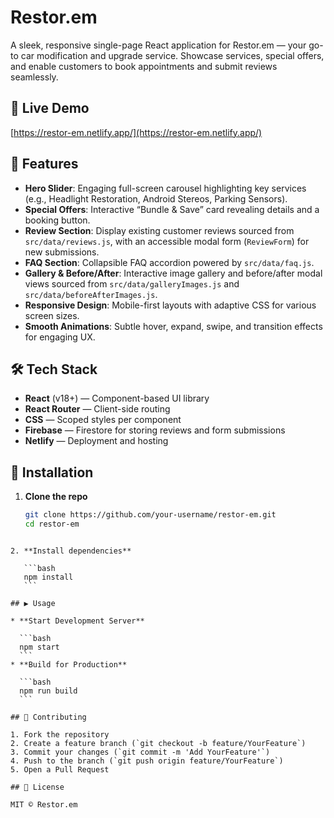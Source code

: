 # Restor.em

A sleek, responsive single-page React application for Restor.em — your go-to car modification and upgrade service. Showcase services, special offers, and enable customers to book appointments and submit reviews seamlessly.

## 🚀 Live Demo

[https://restor-em.netlify.app/](https://restor-em.netlify.app/)

## 🎯 Features
- **Hero Slider**: Engaging full-screen carousel highlighting key services (e.g., Headlight Restoration, Android Stereos, Parking Sensors).
- **Special Offers**: Interactive “Bundle & Save” card revealing details and a booking button.
- **Review Section**: Display existing customer reviews sourced from `src/data/reviews.js`, with an accessible modal form (`ReviewForm`) for new submissions.
- **FAQ Section**: Collapsible FAQ accordion powered by `src/data/faq.js`.
- **Gallery & Before/After**: Interactive image gallery and before/after modal views sourced from `src/data/galleryImages.js` and `src/data/beforeAfterImages.js`.
- **Responsive Design**: Mobile-first layouts with adaptive CSS for various screen sizes.
- **Smooth Animations**: Subtle hover, expand, swipe, and transition effects for engaging UX.

## 🛠 Tech Stack
- **React** (v18+) — Component-based UI library  
- **React Router** — Client-side routing  
- **CSS** — Scoped styles per component  
- **Firebase** — Firestore for storing reviews and form submissions  
- **Netlify** — Deployment and hosting  

## 🔧 Installation
1. **Clone the repo**  
   ```bash
   git clone https://github.com/your-username/restor-em.git
   cd restor-em
````

2. **Install dependencies**

   ```bash
   npm install
   ```

## ▶️ Usage

* **Start Development Server**

  ```bash
  npm start
  ```
* **Build for Production**

  ```bash
  npm run build
  ```

## 🤝 Contributing

1. Fork the repository
2. Create a feature branch (`git checkout -b feature/YourFeature`)
3. Commit your changes (`git commit -m 'Add YourFeature'`)
4. Push to the branch (`git push origin feature/YourFeature`)
5. Open a Pull Request

## 📄 License

MIT © Restor.em


